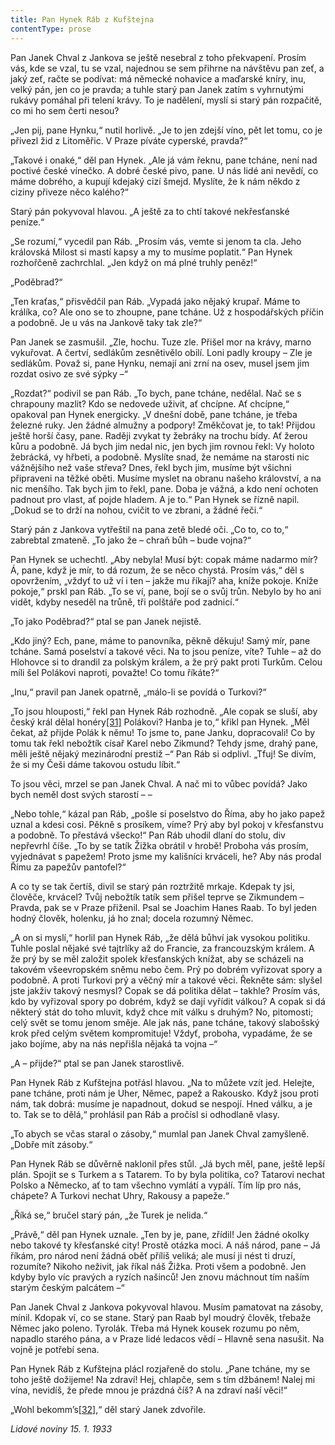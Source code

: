 ```yaml
---
title: Pan Hynek Ráb z Kufštejna
contentType: prose
---
```


Pan Janek Chval z Jankova se ještě nesebral z toho překvapení. Prosím vás, kde se vzal, tu se vzal, najednou se sem přihrne na návštěvu pan zeť, a jaký zeť, račte se podívat: má německé nohavice a maďarské kníry, inu, velký pán, jen co je pravda; a tuhle starý pan Janek zatím s vyhrnutými rukávy pomáhal při telení krávy. To je nadělení, myslí si starý pán rozpačitě, co mi ho sem čerti nesou?

„Jen pij, pane Hynku,“ nutil horlivě. „Je to jen zdejší víno, pět let tomu, co je přivezl žid z Litoměřic. V Praze píváte cyperské, pravda?“

„Takové i onaké,“ děl pan Hynek. „Ale já vám řeknu, pane tcháne, není nad poctivé české vínečko. A dobré české pivo, pane. U nás lidé ani nevědí, co máme dobrého, a kupují kdejaký cizí šmejd. Myslíte, že k nám někdo z ciziny přiveze něco kalého?“

Starý pán pokyvoval hlavou. „A ještě za to chtí takové nekřesťanské peníze.“

„Se rozumí,“ vycedil pan Ráb. „Prosím vás, vemte si jenom ta cla. Jeho královská Milost si mastí kapsy a my to musíme poplatit.“ Pan Hynek rozhořčeně zachrchlal. „Jen když on má plné truhly peněz!“

„Poděbrad?“

„Ten kraťas,“ přisvědčil pan Ráb. „Vypadá jako nějaký krupař. Máme to králíka, co? Ale ono se to zhoupne, pane tcháne. Už z hospodářských příčin a podobně. Je u vás na Jankově taky tak zle?“

Pan Janek se zasmušil. „Zle, hochu. Tuze zle. Přišel mor na krávy, marno vykuřovat. A čertví, sedlákům zesnětivělo obilí. Loni padly kroupy – Zle je sedlákům. Považ si, pane Hynku, nemají ani zrní na osev, musel jsem jim rozdat osivo ze své sýpky –“

„Rozdat?“ podivil se pan Ráb. „To bych, pane tcháne, nedělal. Nač se s chrapouny mazlit? Kdo se nedovede uživit, ať chcípne. Ať chcípne,“ opakoval pan Hynek energicky. „V dnešní době, pane tcháne, je třeba železné ruky. Jen žádné almužny a podpory! Změkčovat je, to tak! Přijdou ještě horší časy, pane. Raději zvykat ty žebráky na trochu bídy. Ať žerou kůru a podobně. Já bych jim nedal nic, jen bych jim rovnou řekl: Vy holoto žebrácká, vy hřbeti, a podobně. Myslíte snad, že nemáme na starosti nic vážnějšího než vaše střeva? Dnes, řekl bych jim, musíme být všichni připraveni na těžké oběti. Musíme myslet na obranu našeho království, a na nic menšího. Tak bych jim to řekl, pane. Doba je vážná, a kdo není ochoten padnout pro vlast, ať pojde hladem. A je to.“ Pan Hynek se řízně napil. „Dokud se to drží na nohou, cvičit to ve zbrani, a žádné řeči.“

Starý pán z Jankova vytřeštil na pana zetě bledé oči. „Co to, co to,“ zabrebtal zmateně. „To jako že – chraň bůh – bude vojna?“

Pan Hynek se uchechtl. „Aby nebyla! Musí být: copak máme nadarmo mír? Á, pane, když je mír, to dá rozum, že se něco chystá. Prosím vás,“ děl s opovržením, „vždyť to už ví i ten – jakže mu říkají? aha, kníže pokoje. Kníže pokoje,“ prskl pan Ráb. „To se ví, pane, bojí se o svůj trůn. Nebylo by ho ani vidět, kdyby neseděl na trůně, tři polštáře pod zadnicí.“

„To jako Poděbrad?“ ptal se pan Janek nejistě.

„Kdo jiný? Ech, pane, máme to panovníka, pěkně děkuju! Samý mír, pane tcháne. Samá poselství a takové věci. Na to jsou peníze, víte? Tuhle – až do Hlohovce si to drandil za polským králem, a že prý pakt proti Turkům. Celou míli šel Polákovi naproti, považte! Co tomu říkáte?“

„Inu,“ pravil pan Janek opatrně, „málo-li se povídá o Turkovi?“

„To jsou hlouposti,“ řekl pan Hynek Ráb rozhodně. „Ale copak se sluší, aby český král dělal honéry[\[31\]](./resources/undefined) Polákovi? Hanba je to,“ křikl pan Hynek. „Měl čekat, až přijde Polák k němu! To jsme to, pane Janku, dopracovali! Co by tomu tak řekl nebožtík císař Karel nebo Zikmund? Tehdy jsme, drahý pane, měli ještě nějaký mezinárodní prestiž –“ Pan Ráb si odplivl. „Tfuj! Se divím, že si my Češi dáme takovou ostudu líbit.“

To jsou věci, mrzel se pan Janek Chval. A nač mi to vůbec povídá? Jako bych neměl dost svých starostí – –

„Nebo tohle,“ kázal pan Ráb, „pošle si poselstvo do Říma, aby ho jako papež uznal a kdesi cosi. Pěkně s prosíkem, víme? Prý aby byl pokoj v křesťanstvu a podobně. To přestává všecko!“ Pan Ráb uhodil dlaní do stolu, div nepřevrhl číše. „To by se tatík Žižka obrátil v hrobě! Proboha vás prosím, vyjednávat s papežem! Proto jsme my kališníci krváceli, he? Aby nás prodal Římu za papežův pantofel?“

A co ty se tak čertíš, divil se starý pán roztržitě mrkaje. Kdepak ty jsi, člověče, krvácel? Tvůj nebožtík tatík sem přišel teprve se Zikmundem – Pravda, pak se v Praze přiženil. Psal se Joachim Hanes Raab. To byl jeden hodný člověk, holenku, já ho znal; docela rozumný Němec.

„A on si myslí,“ horlil pan Hynek Ráb, „že dělá bůhví jak vysokou politiku. Tuhle poslal nějaké své tajtrlíky až do Francie, za francouzským králem. A že prý by se měl založit spolek křesťanských knížat, aby se scházeli na takovém všeevropském sněmu nebo čem. Prý po dobrém vyřizovat spory a podobně. A proti Turkovi prý a věčný mír a takové věci. Řekněte sám: slyšel jste jakživ takový nesmysl? Copak se dá politika dělat – takhle? Prosím vás, kdo by vyřizoval spory po dobrém, když se dají vyřídit válkou? A copak si dá některý stát do toho mluvit, když chce mít válku s druhým? No, pitomosti; celý svět se tomu jenom směje. Ale jak nás, pane tcháne, takový slabošský krok před celým světem kompromituje! Vždyť, proboha, vypadáme, že se jako bojíme, aby na nás nepřišla nějaká ta vojna –“

„A – přijde?“ ptal se pan Janek starostlivě.

Pan Hynek Ráb z Kufštejna potřásl hlavou. „Na to můžete vzít jed. Helejte, pane tcháne, proti nám je Uher, Němec, papež a Rakousko. Když jsou proti nám, tak dobrá: musíme je napadnout, dokud se nespojí. Hned válku, a je to. Tak se to dělá,“ prohlásil pan Ráb a pročísl si odhodlaně vlasy.

„To abych se včas staral o zásoby,“ mumlal pan Janek Chval zamyšleně. „Dobře mít zásoby.“

Pan Hynek Ráb se důvěrně naklonil přes stůl. „Já bych měl, pane, ještě lepší plán. Spojit se s Turkem a s Tatarem. To by byla politika, co? Tatarovi nechat Polsko a Německo, ať to tam všechno vymlátí a vypálí. Tím líp pro nás, chápete? A Turkovi nechat Uhry, Rakousy a papeže.“

„Říká se,“ bručel starý pán, „že Turek je nelida.“

„Právě,“ děl pan Hynek uznale. „Ten by je, pane, zřídil! Jen žádné okolky nebo takové ty křesťanské city! Prostě otázka moci. A náš národ, pane – Já říkám, pro národ není žádná oběť příliš veliká; ale musí ji nést ti druzí, rozumíte? Nikoho neživit, jak říkal náš Žižka. Proti všem a podobně. Jen kdyby bylo víc pravých a ryzích našinců! Jen znovu máchnout tím naším starým českým palcátem –“

Pan Janek Chval z Jankova pokyvoval hlavou. Musím pamatovat na zásoby, mínil. Kdopak ví, co se stane. Starý pan Raab byl moudrý člověk, třebaže Němec jako poleno. Tyrolák. Třeba má Hynek kousek rozumu po něm, napadlo starého pána, a v Praze lidé ledacos vědí – Hlavně sena nasušit. Na vojně je potřebí sena.

Pan Hynek Ráb z Kufštejna plácl rozjařeně do stolu. „Pane tcháne, my se toho ještě dožijeme! Na zdraví! Hej, chlapče, sem s tím džbánem! Nalej mi vína, nevidíš, že přede mnou je prázdná číš? A na zdraví naší věci!“

„Wohl bekomm’s[\[32\]](./resources/undefined),“ děl starý Janek zdvořile.

_Lidové noviny 15. 1. 1933_
